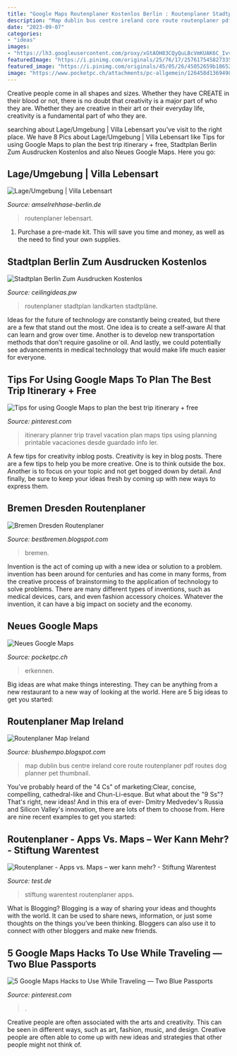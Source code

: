 ```yaml
---
title: "Google Maps Routenplaner Kostenlos Berlin : Routenplaner Stadtplan Landkarten Stadtpläne"
description: "Map dublin bus centre ireland core route routenplaner pdf routes dog planner pet thumbnail"
date: "2023-09-07"
categories:
- "ideas"
images:
- "https://lh3.googleusercontent.com/proxy/xGtAOH83CQyQuLBcVmKUAK6C_IvvdaMDrF-XvTslnu7shs6q5dcKXMPutK4rwjioZnbmZTX_5b7Qgbna=s0-d"
featuredImage: "https://i.pinimg.com/originals/25/76/17/257617545827335f5479caa1f4833e2b.jpg"
featured_image: "https://i.pinimg.com/originals/45/05/26/45052659b18652ca0578241f3aad36c1.jpg"
image: "https://www.pocketpc.ch/attachments/pc-allgemein/126458d1369498537-neues-google-maps-maps-neu3.png"
---
```



Creative people come in all shapes and sizes. Whether they have CREATE in their blood or not, there is no doubt that creativity is a major part of who they are. Whether they are creative in their art or their everyday life, creativity is a fundamental part of who they are.

	

		
searching about Lage/Umgebung | Villa Lebensart you've visit to the right place. We have 8 Pics about Lage/Umgebung | Villa Lebensart like Tips for using Google Maps to plan the best trip itinerary + free, Stadtplan Berlin Zum Ausdrucken Kostenlos and also Neues Google Maps. Here you go:
		
    
## Lage/Umgebung | Villa Lebensart

<img loading=lazy src="http://www.amselrehhase-berlin.de/villa-lebensart/files/routenplaner_google.jpg" onerror="this.onerror=null;this.src='https://tse1.mm.bing.net/th?id=OIP.MJ8pC9KHsckFZ-XTFP4JhgAAAA&amp;pid=15.1';" alt="Lage/Umgebung | Villa Lebensart">

_Source: amselrehhase-berlin.de_

>routenplaner lebensart. 

	

1. Purchase a pre-made kit. This will save you time and money, as well as the need to find your own supplies.

    
## Stadtplan Berlin Zum Ausdrucken Kostenlos

<img loading=lazy src="https://2.map.de/tiles/6/33/20.png" onerror="this.onerror=null;this.src='https://tse3.mm.bing.net/th?id=OIP.zZV5sV4hanjR0CC9c1LQzQAAAA&amp;pid=15.1';" alt="Stadtplan Berlin Zum Ausdrucken Kostenlos">

_Source: ceilingideas.pw_

>routenplaner stadtplan landkarten stadtpläne. 

	

Ideas for the future of technology are constantly being created, but there are a few that stand out the most. One idea is to create a self-aware AI that can learn and grow over time. Another is to develop new transportation methods that don't require gasoline or oil. And lastly, we could potentially see advancements in medical technology that would make life much easier for everyone.

    
## Tips For Using Google Maps To Plan The Best Trip Itinerary + Free

<img loading=lazy src="https://i.pinimg.com/originals/25/76/17/257617545827335f5479caa1f4833e2b.jpg" onerror="this.onerror=null;this.src='https://tse2.mm.bing.net/th?id=OIP.pB6_-PRKfH_Sj9ighfPs0QAAAA&amp;pid=15.1';" alt="Tips for using Google Maps to plan the best trip itinerary + free">

_Source: pinterest.com_

>itinerary planner trip travel vacation plan maps tips using planning printable vacaciones desde guardado info ler. 

	

A few tips for creativity inblog posts.
Creativity is key in blog posts. There are a few tips to help you be more creative. One is to think outside the box. Another is to focus on your topic and not get bogged down by detail. And finally, be sure to keep your ideas fresh by coming up with new ways to express them.

    
## Bremen Dresden Routenplaner

<img loading=lazy src="https://lh3.googleusercontent.com/proxy/xGtAOH83CQyQuLBcVmKUAK6C_IvvdaMDrF-XvTslnu7shs6q5dcKXMPutK4rwjioZnbmZTX_5b7Qgbna=s0-d" onerror="this.onerror=null;this.src='https://tse2.mm.bing.net/th?id=OIP.xP2ifwS39xpTFbdS87Nd4AAAAA&amp;pid=15.1';" alt="Bremen Dresden Routenplaner">

_Source: bestbremen.blogspot.com_

>bremen. 

	

Invention is the act of coming up with a new idea or solution to a problem. invention has been around for centuries and has come in many forms, from the creative process of brainstorming to the application of technology to solve problems. There are many different types of inventions, such as medical devices, cars, and even fashion accessory choices. Whatever the invention, it can have a big impact on society and the economy.

    
## Neues Google Maps

<img loading=lazy src="https://www.pocketpc.ch/attachments/pc-allgemein/126458d1369498537-neues-google-maps-maps-neu3.png" onerror="this.onerror=null;this.src='https://tse2.mm.bing.net/th?id=OIP.oqcTGKSbkIwtdhBY0UT4qQHaED&amp;pid=15.1';" alt="Neues Google Maps">

_Source: pocketpc.ch_

>erkennen. 

	

Big ideas are what make things interesting. They can be anything from a new restaurant to a new way of looking at the world. Here are 5 big ideas to get you started: 

    
## Routenplaner Map Ireland

<img loading=lazy src="https://www.dublinbus.ie/PageFiles/6275/interactive_map_web_image2015.jpg" onerror="this.onerror=null;this.src='https://tse2.mm.bing.net/th?id=OIP.a9CTQURlhJUIKYOKN_68RQHaFk&amp;pid=15.1';" alt="Routenplaner Map Ireland">

_Source: blushempo.blogspot.com_

>map dublin bus centre ireland core route routenplaner pdf routes dog planner pet thumbnail. 

	

You've probably heard of the "4 Cs" of marketing:Clear, concise, compelling, cathedral-like and Chun-Li-esque. But what about the "9 Ss"? That's right, new ideas! And in this era of ever- Dmitry Medvedev's Russia and Silicon Valley's innovation, there are lots of them to choose from. Here are nine recent examples to get you started: 

    
## Routenplaner - Apps Vs. Maps – Wer Kann Mehr? - Stiftung Warentest

<img loading=lazy src="https://www.test.de/file/image/c8/58/5f2fd331-59c7-4b44-8987-6fbe88126650-web/5129415_t201702074sb05_Handy_600.jpg" onerror="this.onerror=null;this.src='https://tse3.mm.bing.net/th?id=OIP.y-OqYl2bGE4EM18A50zVDgHaE6&amp;pid=15.1';" alt="Routenplaner - Apps vs. Maps – wer kann mehr? - Stiftung Warentest">

_Source: test.de_

>stiftung warentest routenplaner apps. 

	

What is Blogging?
Blogging is a way of sharing your ideas and thoughts with the world. It can be used to share news, information, or just some thoughts on the things you’ve been thinking. Bloggers can also use it to connect with other bloggers and make new friends.

    
## 5 Google Maps Hacks To Use While Traveling — Two Blue Passports

<img loading=lazy src="https://i.pinimg.com/originals/45/05/26/45052659b18652ca0578241f3aad36c1.jpg" onerror="this.onerror=null;this.src='https://tse2.mm.bing.net/th?id=OIP.seYj1ex3wpn_4DyIrb9aaQHaEK&amp;pid=15.1';" alt="5 Google Maps Hacks to Use While Traveling — Two Blue Passports">

_Source: pinterest.com_

>. 

	

Creative people are often associated with the arts and creativity. This can be seen in different ways, such as art, fashion, music, and design. Creative people are often able to come up with new ideas and strategies that other people might not think of.

